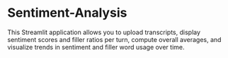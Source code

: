 # Sentiment-Analysis
This Streamlit application allows you to upload transcripts, display sentiment scores and filler ratios per turn, compute overall averages, and visualize trends in sentiment and filler word usage over time. 
